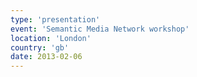 ```yaml
---
type: 'presentation'
event: 'Semantic Media Network workshop'
location: 'London'
country: 'gb'
date: 2013-02-06
---
```

